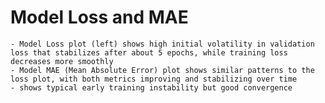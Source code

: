 # Model Loss and MAE
    - Model Loss plot (left) shows high initial volatility in validation loss that stabilizes after about 5 epochs, while training loss decreases more smoothly
    - Model MAE (Mean Absolute Error) plot shows similar patterns to the loss plot, with both metrics improving and stabilizing over time
    - shows typical early training instability but good convergence